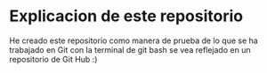 # Explicacion de este repositorio
He creado este repositorio como manera de prueba de lo que se ha trabajado en Git con la terminal de git bash se vea reflejado en un repositorio de Git Hub :)
